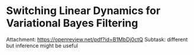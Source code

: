 # Switching Linear Dynamics for Variational Bayes Filtering

Attachment: https://openreview.net/pdf?id=B1MbDj0ctQ
Subtask: different but inference might be useful

